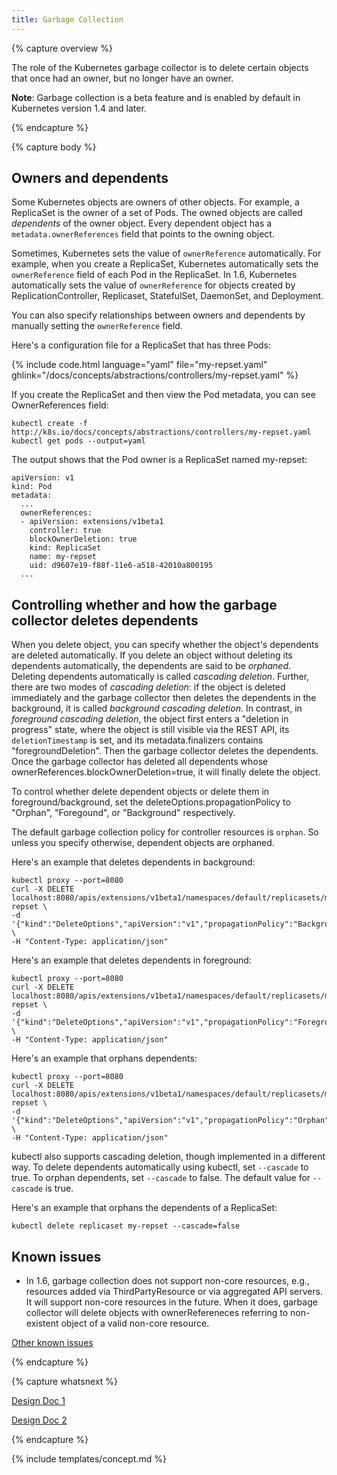 ```yaml
---
title: Garbage Collection
---
```


{% capture overview %}

The role of the Kubernetes garbage collector is to delete certain objects
that once had an owner, but no longer have an owner.

**Note**: Garbage collection is a beta feature and is enabled by default in
Kubernetes version 1.4 and later.

{% endcapture %}


{% capture body %}

## Owners and dependents

Some Kubernetes objects are owners of other objects. For example, a ReplicaSet
is the owner of a set of Pods. The owned objects are called *dependents* of the
owner object. Every dependent object has a `metadata.ownerReferences` field that
points to the owning object.

Sometimes, Kubernetes sets the value of `ownerReference` automatically. For
example, when you create a ReplicaSet, Kubernetes automatically sets the
`ownerReference` field of each Pod in the ReplicaSet. In 1.6, Kubernetes
automatically sets the value of `ownerReference` for objects created by
ReplicationController, Replicaset, StatefulSet, DaemonSet, and Deployment.

You can also specify relationships between owners and dependents by manually
setting the `ownerReference` field.

Here's a configuration file for a ReplicaSet that has three Pods:

{% include code.html language="yaml" file="my-repset.yaml" ghlink="/docs/concepts/abstractions/controllers/my-repset.yaml" %}

If you create the ReplicaSet and then view the Pod metadata, you can see
OwnerReferences field:

```shell
kubectl create -f http://k8s.io/docs/concepts/abstractions/controllers/my-repset.yaml
kubectl get pods --output=yaml
```

The output shows that the Pod owner is a ReplicaSet named my-repset:

```shell
apiVersion: v1
kind: Pod
metadata:
  ...
  ownerReferences:
  - apiVersion: extensions/v1beta1
    controller: true
    blockOwnerDeletion: true
    kind: ReplicaSet
    name: my-repset
    uid: d9607e19-f88f-11e6-a518-42010a800195
  ...
```

## Controlling whether and how the garbage collector deletes dependents

When you delete object, you can specify whether the object's dependents are
deleted automatically. If you delete an object without deleting its dependents
automatically, the dependents are said to be *orphaned*. Deleting dependents
automatically is called *cascading deletion*. Further, there are two modes of
*cascading deletion*: if the object is deleted immediately and the garbage
collector then deletes the dependents in the background, it is called
*background cascading deletion*. In contrast, in *foreground cascading
deletion*, the object first enters a "deletion in progress" state, where the
object is still visible via the REST API, its `deletionTimestamp` is set, and
its metadata.finalizers contains "foregroundDeletion". Then the garbage
collector deletes the dependents. Once the garbage collector has deleted all
dependents whose ownerReferences.blockOwnerDeletion=true, it will finally delete
the object.

To control whether delete dependent objects or delete them in
foreground/background, set the deleteOptions.propagationPolicy to "Orphan",
"Foregound", or "Background" respectively.

The default garbage collection policy for controller resources is `orphan`. So unless you specify
otherwise, dependent objects are orphaned.

Here's an example that deletes dependents in background:

```shell
kubectl proxy --port=8080
curl -X DELETE localhost:8080/apis/extensions/v1beta1/namespaces/default/replicasets/my-repset \
-d '{"kind":"DeleteOptions","apiVersion":"v1","propagationPolicy":"Background"}' \
-H "Content-Type: application/json"
```

Here's an example that deletes dependents in foreground:

```shell
kubectl proxy --port=8080
curl -X DELETE localhost:8080/apis/extensions/v1beta1/namespaces/default/replicasets/my-repset \
-d '{"kind":"DeleteOptions","apiVersion":"v1","propagationPolicy":"Foreground"}' \
-H "Content-Type: application/json"
```

Here's an example that orphans dependents:

```shell
kubectl proxy --port=8080
curl -X DELETE localhost:8080/apis/extensions/v1beta1/namespaces/default/replicasets/my-repset \
-d '{"kind":"DeleteOptions","apiVersion":"v1","propagationPolicy":"Orphan"}' \
-H "Content-Type: application/json"
```

kubectl also supports cascading deletion, though implemented in a different way.
To delete dependents automatically using kubectl, set `--cascade` to true.  To
orphan dependents, set `--cascade` to false. The default value for `--cascade`
is true.

Here's an example that orphans the dependents of a ReplicaSet:

```shell
kubectl delete replicaset my-repset --cascade=false
```

## Known issues
* In 1.6, garbage collection does not support non-core resources, e.g.,
  resources added via ThirdPartyResource or via aggregated API servers. It will
  support non-core resources in the future. When it does, garbage collector will
  delete objects with ownerRefereneces referring to non-existent object of a
  valid non-core resource.

[Other known issues](https://github.com/kubernetes/kubernetes/issues/26120)

{% endcapture %}


{% capture whatsnext %}

[Design Doc 1](https://github.com/kubernetes/community/blob/master/contributors/design-proposals/garbage-collection.md)

[Design Doc 2](https://github.com/kubernetes/community/blob/master/contributors/design-proposals/synchronous-garbage-collection.md)

{% endcapture %}


{% include templates/concept.md %}
